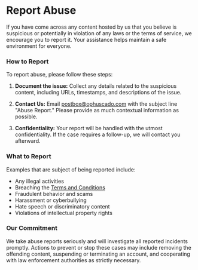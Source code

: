 <!-- status: Published -->
<!-- created: 2020-07-24 13:37:00+00:00 -->
<!-- language: en -->
<!-- title: Report Abuse -->

# Report Abuse

If you have come across any content hosted by us that you believe is suspicious or potentially in violation of any laws or the terms of service, we encourage you to report it. Your assistance helps maintain a safe environment for everyone.

### How to Report

To report abuse, please follow these steps:

1. **Document the issue:** Collect any details related to the suspicious content, including URLs, timestamps, and descriptions of the issue.

2. **Contact Us:** Email [postbox@ophuscado.com](mailto:postbox@ophuscado.com) with the subject line "Abuse Report." Please provide as much contextual information as possible.

3. **Confidentiality:** Your report will be handled with the utmost confidentiality. If the case requires a follow-up, we will contact you afterward.

### What to Report

Examples that are subject of being reported include:

- Any illegal activities
- Breaching the [Terms and Conditions](/terms-and-conditions)
- Fraudulent behavior and scams
- Harassment or cyberbullying
- Hate speech or discriminatory content
- Violations of intellectual property rights

### Our Commitment

We take abuse reports seriously and will investigate all reported incidents promptly. Actions to prevent or stop these cases may include removing the offending content, suspending or terminating an account, and cooperating with law enforcement authorities as strictly necessary.
